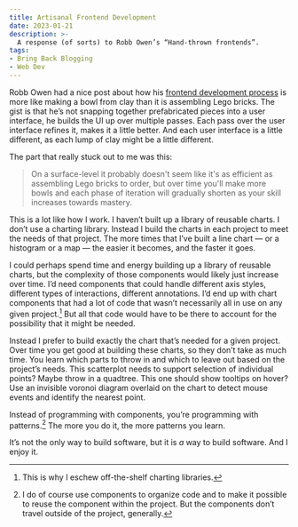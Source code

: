 ```yaml
---
title: Artisanal Frontend Development
date: 2023-01-21
description: >-
  A response (of sorts) to Robb Owen’s “Hand-thrown frontends”.
tags:
- Bring Back Blogging
- Web Dev
---
```


Robb Owen had a nice post about how his [frontend development process](https://robbowen.digital/wrote-about/hand-thrown-frontends/) is more like making a bowl from clay than it is assembling Lego bricks.
The gist is that he’s not snapping together prefabricated pieces into a user interface, he builds the UI up over multiple passes.
Each pass over the user interface refines it, makes it a little better.
And each user interface is a little different, as each lump of clay might be a little different.

The part that really stuck out to me was this:

> On a surface-level it probably doesn't seem like it's as efficient as assembling Lego bricks to order, but over time you'll make more bowls and each phase of iteration will gradually shorten as your skill increases towards mastery.

This is a lot like how I work.
I haven’t built up a library of reusable charts.
I don’t use a charting library.
Instead I build the charts in each project to meet the needs of that project.
The more times that I’ve built a line chart — or a histogram or a map — the easier it becomes, and the faster it goes.

I could perhaps spend time and energy building up a library of reusable charts, but the complexity of those components would likely just increase over time.
I’d need components that could handle different axis styles, different types of interactions, different annotations.
I’d end up with chart components that had a lot of code that wasn’t necessarily all in use on any given project.[^1]
But all that code would have to be there to account for the possibility that it might be needed.

Instead I prefer to build exactly the chart that’s needed for a given project.
Over time you get good at building these charts, so they don’t take as much time.
You learn which parts to throw in and which to leave out based on the project’s needs.
This scatterplot needs to support selection of individual points?
Maybe throw in a quadtree.
This one should show tooltips on hover?
Use an invisible voronoi diagram overlaid on the chart to detect mouse events and identify the nearest point.

Instead of programming with components, you’re programming with patterns.[^2]
The more you do it, the more patterns you learn.

It’s not the only way to build software, but it is _a_ way to build software.
And I enjoy it.

[^1]: This is why I eschew off-the-shelf charting libraries.
[^2]: I do of course use components to organize code and to make it possible to reuse the component within the project. But the components don’t travel outside of the project, generally.
